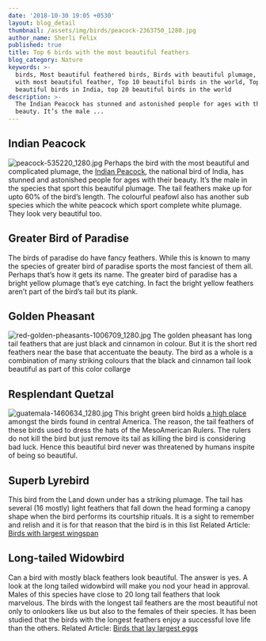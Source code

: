 ```yaml
---
date: '2018-10-30 19:05 +0530'
layout: blog_detail
thumbnail: /assets/img/birds/peacock-2363750_1280.jpg
author_name: Sherli Felix
published: true
title: Top 6 birds with the most beautiful feathers
blog_category: Nature
keywords: >-
  birds, Most beautiful feathered birds, Birds with beautiful plumage, Birds
  with most beautiful feather, Top 10 beautiful birds in the world, Top 10
  beautiful birds in India, top 20 beautiful birds in the world
description: >-
  The Indian Peacock has stunned and astonished people for ages with their
  beauty. It’s the male ...
---
```

## Indian Peacock
![peacock-535220_1280.jpg]({{site.baseurl}}/assets/img/birds/peacock-535220_1280.jpg)
Perhaps the bird with the most beautiful and complicated plumage, the [Indian Peacock](http://knowindia.gov.in/national-identity-elements/national-bird.php), the national bird of India, has stunned and astonished people for ages with their beauty. It’s the male in the species that sport this beautiful plumage. The tail feathers make up for upto 60% of the bird’s length. The colourful peafowl also has another sub species which the white peacock which sport complete white plumage. They look very beautiful too.

## Greater Bird of Paradise

The birds of paradise do have fancy feathers. While this is known to many the species of greater bird of paradise sports the most fanciest of them all. Perhaps that’s how it gets its name. The greater bird of paradise has a bright yellow plumage that’s eye catching. In fact the bright yellow feathers aren’t part of the bird’s tail but its plank.

## Golden Pheasant
![red-golden-pheasants-1006709_1280.jpg]({{site.baseurl}}/assets/img/birds/red-golden-pheasants-1006709_1280.jpg)
The golden pheasant has long tail feathers that are just black and cinnamon in colour. But it is the short red feathers near the base that accentuate the beauty. The bird as a whole is a combination of many striking colours that the black and cinnamon tail look beautiful as part of this color collarge

## Resplendant Quetzal
![guatemala-1460634_1280.jpg]({{site.baseurl}}/assets/img/birds/guatemala-1460634_1280.jpg)
This bright green bird holds [a high place](https://blogs.scientificamerican.com/extinction-countdown/resplendent-quetzal/) amongst the birds found in central America. The reason, the tail feathers of these birds used to dress the hats of the MesoAmerican Rulers. The rulers do not kill the bird but just remove its tail as killing the bird is considering bad luck. Hence this beautiful bird never was threatened by humans inspite of being so beautiful.

## Superb Lyrebird

This bird from the Land down under has a striking plumage. The tail has several (16 mostly) light feathers that fall down the head forming a canopy shape when the bird performs its courtship rituals. It is a sight to remember and relish and it is for that reason that the bird is in this list
Related Article: [Birds with largest wingspan](https://www.toknowisgood.com/2019/02/21/top-5-birds-with-the-longest-wingspan.html)

## Long-tailed Widowbird

Can a bird with mostly black feathers look beautiful. The answer is yes. A look at the long tailed widowbird will make you nod your head in approval. Males of this species have close to 20 long tail feathers that look marvelous. The birds with the longest tail feathers are the most beautiful not only to onlookers like us but also to the females of their species. It has been studied that the birds with the longest feathers enjoy a successful love life than the others.
Related Article: [Birds that lay largest eggs](https://www.toknowisgood.com/2019/02/24/top-5-birds-that-lay-the-largest-eggs.html)
